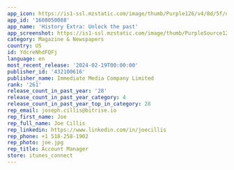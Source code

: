 ```yaml
---
app_icon: https://is1-ssl.mzstatic.com/image/thumb/Purple126/v4/8d/5f/db/8d5fdb5b-5a76-8f99-718c-5f0469e05acb/AppIcon-0-0-1x_U007emarketing-0-10-0-85-220.png/1024x1024bb.png
app_id: '1608050088'
app_name: 'History Extra: Unlock the past'
app_screenshot: https://is1-ssl.mzstatic.com/image/thumb/PurpleSource126/v4/72/ff/ce/72ffce97-aa4d-dd5e-4fa0-c6f2a613dd8f/1bae54a5-0483-4bca-87b1-e95c10625e23_AppStore_6_5_01.png/1242x2688bb.png
category: Magazine & Newspapers
country: US
id: YdcreNhdFQFj
language: en
most_recent_release: '2024-02-19T00:00:00'
publisher_id: '432100616'
publisher_name: Immediate Media Company Limited
rank: '261'
release_count_in_past_year: '28'
release_count_in_past_year_category: 4
release_count_in_past_year_top_in_category: 28
rep_email: joseph.cillis@bitrise.io
rep_first_name: Joe
rep_full_name: Joe Cillis
rep_linkedin: https://www.linkedin.com/in/joecillis
rep_phone: +1 518-258-1902
rep_photo: joe.jpg
rep_title: Account Manager
store: itunes_connect
---
```

